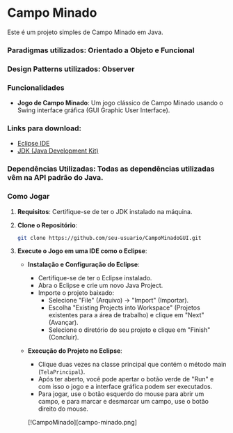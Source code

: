 # Campo Minado

Este é um projeto simples de Campo Minado em Java.

### Paradigmas utilizados: Orientado a Objeto e Funcional

### Design Patterns utilizados: Observer

### Funcionalidades

- **Jogo de Campo Minado**: Um jogo clássico de Campo Minado usando o Swing interface gráfica (GUI Graphic User Interface).

### Links para download:
- [Eclipse IDE](https://www.eclipse.org/downloads/)
- [JDK (Java Development Kit)](https://www.oracle.com/java/technologies/javase-downloads.html)

### Dependências Utilizadas: Todas as dependências utilizadas vêm na API padrão do Java.

### Como Jogar

1. **Requisitos**: Certifique-se de ter o JDK instalado na máquina.
2. **Clone o Repositório**: 
    ```bash 
    git clone https://github.com/seu-usuario/CampoMinadoGUI.git 
    ```
3. **Execute o Jogo em uma IDE como o Eclipse**:

   - **Instalação e Configuração do Eclipse**:
      - Certifique-se de ter o Eclipse instalado.
      - Abra o Eclipse e crie um novo Java Project.
      - Importe o projeto baixado: 
        - Selecione "File" (Arquivo) -> "Import" (Importar).
        - Escolha "Existing Projects into Workspace" (Projetos existentes para a área de trabalho) e clique em "Next" (Avançar).
        - Selecione o diretório do seu projeto e clique em "Finish" (Concluir).

   - **Execução do Projeto no Eclipse**:
      - Clique duas vezes na classe principal que contém o método main (`TelaPrincipal`).
      - Após ter aberto, você pode apertar o botão verde de "Run" e com isso o jogo e a interface gráfica podem ser executados.
      - Para jogar, use o botão esquerdo do mouse para abrir um campo, e para marcar e desmarcar um campo, use o botão direito do mouse.

      [!CampoMinado][campo-minado.png]